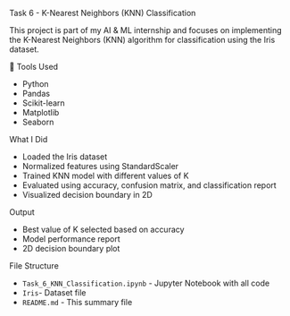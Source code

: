Task 6 - K-Nearest Neighbors (KNN) Classification

This project is part of my AI & ML internship and focuses on implementing the K-Nearest Neighbors (KNN) algorithm for classification using the Iris dataset.

🔧 Tools Used
- Python
- Pandas
- Scikit-learn
- Matplotlib
- Seaborn

 What I Did
- Loaded the Iris dataset
- Normalized features using StandardScaler
- Trained KNN model with different values of K
- Evaluated using accuracy, confusion matrix, and classification report
- Visualized decision boundary in 2D

Output
- Best value of K selected based on accuracy
- Model performance report
- 2D decision boundary plot

 File Structure
- `Task_6_KNN_Classification.ipynb` - Jupyter Notebook with all code
- `Iris`- Dataset file
- `README.md` - This summary file


